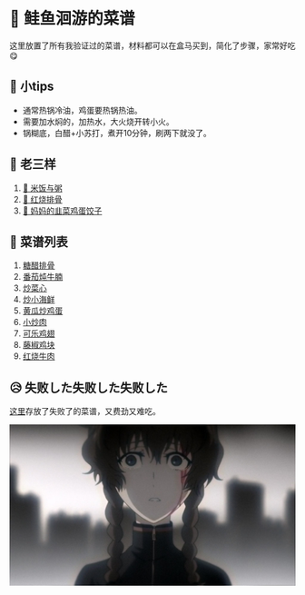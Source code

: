 # 🍣 鲑鱼洄游的菜谱

这里放置了所有我验证过的菜谱，材料都可以在盒马买到，简化了步骤，家常好吃 😋

## 👀 小tips
- 通常热锅冷油，鸡蛋要热锅热油。
- 需要加水焖的，加热水，大火烧开转小火。
- 锅糊底，白醋+小苏打，煮开10分钟，刷两下就没了。

## 🥘 老三样
1. [🍚 米饭与粥](./0-米饭与粥.md)
2. [🍖 红烧排骨](./0-红烧排骨.md)
3. [🥟 妈妈的韭菜鸡蛋饺子](./0-妈妈的韭菜鸡蛋饺子.md)

## 🍲 菜谱列表
1. [糖醋排骨](./1-糖醋排骨.md)
2. [番茄炖牛腩](./2-番茄炖牛腩.md)
3. [炒菜心](./3-炒菜心.md)
4. [炒小海鲜](./4-炒小海鲜.md)
5. [黄瓜炒鸡蛋](./5-黄瓜炒鸡蛋.md)
6. [小炒肉](./6-小炒肉.md)
7. [可乐鸡翅](./7-可乐鸡翅.md)
8. [藤椒鸡块](./8-藤椒鸡块.md)
9. [红烧牛肉](./9-红烧牛肉.md)

<!--
### 🤔 今晚吃什么
- [ ] 使用[摇摇乐](./what-to-eat.py)来决定今晚吃什么。
-->

## 😥 失败した失败した失败した
[这里](./失败した失败した失败した/README.md)存放了失败了的菜谱，又费劲又难吃。

![打工战士](./imgs/suzuha.JPG)